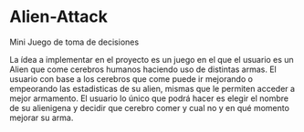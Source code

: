 # Alien-Attack
Mini Juego de toma de decisiones

La ídea a implementar en el proyecto es un juego en el que el usuario es un Alien que come cerebros humanos haciendo uso de distintas armas. El usuario con base a los cerebros que come puede ir mejorando o empeorando las estadisticas de su alien, mismas que le permiten acceder a mejor armamento. El usuario lo único que podrá hacer es elegir el nombre de su alienigena y decidir que cerebro comer y cual no y en qué momento mejorar su arma. 
